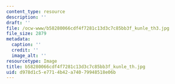 ```yaml
---
content_type: resource
description: ''
draft: ''
file: /ocw-www/b58280066cdf4f7281c13d3c7c85bb3f_kunle_th3.jpg
file_size: 2879
metadata:
  caption: ''
  credit: ''
  image_alt: ''
resourcetype: Image
title: b58280066cdf4f7281c13d3c7c85bb3f_kunle_th.jpg
uid: d978d1c5-e771-4b42-a740-79948518e06b
---
```


